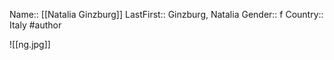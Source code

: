Name:: [[Natalia Ginzburg]]
LastFirst:: Ginzburg, Natalia
Gender:: f
Country:: Italy
#author

![[ng.jpg]]